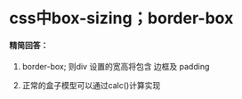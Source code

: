 # css中box-sizing；border-box

#### 精简回答：

1. border-box;  则div 设置的宽高将包含 边框及 padding

2. 正常的盒子模型可以通过calc()计算实现

